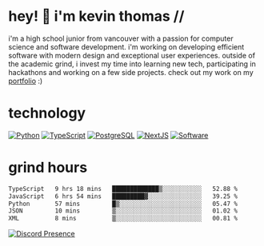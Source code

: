 # hey! 👋 i'm kevin thomas //

i'm a high school junior from vancouver with a passion for computer science and software development. i'm working on developing efficient software with modern design and exceptional user experiences. outside of the academic grind, i invest my time into learning new tech, participating in hackathons and working on a few side projects. check out my work on my [portfolio](https://kevinjosethomas.com/) :)

# technology

[![Python](https://i.imgur.com/uJCFGqb.png)](https://kevinthomas.codes/stack)
[![TypeScript](https://i.imgur.com/LlHxpmm.png)](https://kevinthomas.codes/stack)
[![PostgreSQL](https://i.imgur.com/JtHCo5L.png)](https://kevinthomas.codes/stack)
[![NextJS](https://i.imgur.com/S1zqWbT.png)](https://kevinthomas.codes/stack)
[![Software](https://i.imgur.com/cdfHm5u.png)](https://kevinthomas.codes/stack)

# grind hours

<!--START_SECTION:waka-->

```txt
TypeScript   9 hrs 18 mins   █████████████▒░░░░░░░░░░░   52.88 %
JavaScript   6 hrs 54 mins   █████████▓░░░░░░░░░░░░░░░   39.25 %
Python       57 mins         █▒░░░░░░░░░░░░░░░░░░░░░░░   05.47 %
JSON         10 mins         ▒░░░░░░░░░░░░░░░░░░░░░░░░   01.02 %
XML          8 mins          ▒░░░░░░░░░░░░░░░░░░░░░░░░   00.81 %
```

<!--END_SECTION:waka-->

[![Discord Presence](https://lanyard.cnrad.dev/api/418707912836382721)](https:/kevinthomas.codes/)
